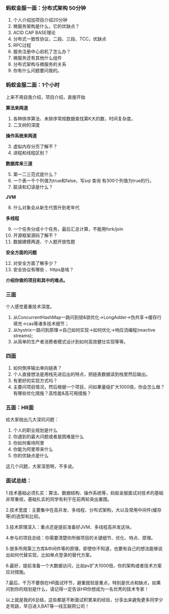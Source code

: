 ### 蚂蚁金服一面：分布式架构 50分钟
1. 个人介绍加项目介绍20分钟
2. 微服务架构是什么，它的优缺点？
3. ACID CAP BASE理论
4. 分布式一致性协议，二段、三段、TCC，优缺点
5. RPC过程
6. 服务注册中心宕机了怎么办？
7. 微服务还有其他什么组件
8. 分布式架构与微服务的关系
9. 你有什么问题要问我的。

### 蚂蚁金服二面：1个小时
上来不用自我介绍，项目介绍，直接开始

**算法来两道**

1. 各种排序算法、未排序常规数据查找第K大的数，时间复杂度。
2. 二叉树的深度

**操作系统来两道**

3. 虚拟内存分页了解不？
4. 进程和线程区别？

**数据库来三道**

5. 第一二三范式是什么？
6. 一个表一千个列值为true和false，写sql 查询 有300个列值为true的行。
7. 脏读和幻读是什么？

**JVM**

8. 什么对象会从新生代晋升到老年代

**多线程**

9. 一个任务分成十个任务，最后汇总计算，不能用fork/join
10. 开源框架源码了解不？
11. 数据建模两道、个人题开放性题

**安全方面的问题**

12. 对安全方面了解多少？
13. 安全协议有哪些 、https是啥？

**介绍你做的项目和其中的难点。**

### 三面
个人感觉着重技术深度。

1. 从ConcurrentHashMap一路问到锁&锁优化->LongAdder->伪共享->缓存行填充->cas等诸多技术细节；
2. 从hystrix一路问到原理->自己如何实现->如何优化->响应流编程(reactive streams);
3. 从简单的生产者消费者模式设计到如何高效健壮实现等等。

### 四面
1. 如何倒序输出单向链表？
2. 个人直接想法是用栈先进后出的特点，把链表数据读到栈里然后输出。
3. 有更好的实现方式吗？
4. 主要问项目情况，然后根据一个项目，问如果量级扩大1000倍，你会怎么做？有哪些优化措施？高性能&高可用措施？

### 五面：HR面
给大家抛出几大深坑问题：

1. 个人的职业规划是什么
2. 你遇到的最大问题或者是困难是什么
3. 你如何看待阿里
4. 你能为阿里带来什么
5. 你的优缺点是什么

这几个问题，大家深思啊，不多说。

### 面试总结：
1.技术基础必须扎实：算法、数据结构、操作系统等，蚂蚁金服面试对技术的基础非常重视，基础扎实的同学有利于在前两轮突出重围。

2.技术宽度：主要集中在高并发、多线程、分布式架构，大以及常用中间件(缓存等)的选型和比较。

3.技术原理深入：重点还是提前准备好JVM、多线程高并发这块。

4.参与的项目总结：你需要清楚你所做项目的关键细节、优化、特点、原理。

5.很多所用第三方库&中间件等的原理，即使你不知道，也要有自己的想法能够说出如何代替实现，比如单点登录的替代方案。

6.最好，提前准备一个大数据访问，比如pv扩大1000倍，你的架构或者技术方案应对措施。

7.最后，千万不要倒在HR面试环节，避重就轻是重点，特别是优点和缺点，如果问到你的规划是什么，请记得一定告诉HR你想成为一名优秀的技术专家！

以上就是我的6总结，这些都是不断面试积累来的经验，分享出来避免更多同学少走弯路，早日进入BAT等一线互联网公司！
